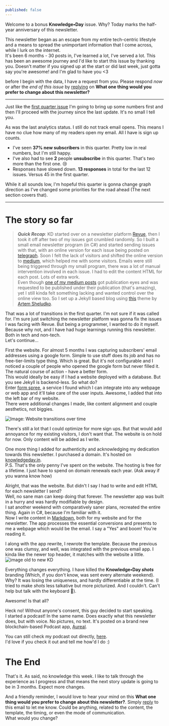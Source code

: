 ```yaml
---
published: false
---
```

Welcome to a bonus **Knowledge•Day** issue. Why? Today marks the half-year anniversary of this newsletter.  

This newsletter began as an escape from my entire tech-centric lifestyle and a means to spread the unimportant information that I come across, while I lurk on the internet.  
It's been 6 months - 30 posts in, I've learned a lot, I've served a lot. This has been an awesome journey and I'd like to start this issue by thanking you. Doesn't matter if you signed up at the start or did last week, just gotta say you're awesome! and I'm glad to have you <3  

before I begin with the data, I have a request from you. Please respond *now* or after the *end of this issue* by [replying](mailto:KnowledgeDay@protonmail.com?subject=A%20change%20in%20Knowledge%E2%80%A2Day&body=I'd%20rather%20want%20this%20newsletter%20to....) on **What one thing would you prefer to change about this newsletter?**  

--------

Just like the [first quarter issue](https://knowledgeday.in/a-quarter-of-texts/) I'm going to bring up some numbers first and then I'll proceed with the journey since the last update. It's no small I tell you.  

As was the last analytics status. I still do not track email opens. This means I have no clue how many of my readers open my email. All I have is sign up counts.  

- I've seen **37% new subscribers** in this quarter. Pretty low in real numbers, but I'm still happy.  
- I've also had to see **2** people **unsubscribe** in this quarter. That's two more than the first one. 😢  
- Responses have slowed down. **13 responses** in total for the last 12 issues. Versus 45 in the first quarter.

While it all sounds low, I'm hopeful this quarter is gonna change graph direction as I've changed some priorities for the road ahead (The next section covers that).

-----

# The story so far

> **_Quick Recap_**: KD started over on a newsletter platform [Revue](http://getrevue.co/), then I took it off after two of my issues got crumbled randomly. So I built a small email newsletter program (in C#) and started sending issues with that, with an online version for each issue being posted on [telegraph](http://telegra.ph/).
Soon I felt the lack of visitors and shifted the online version to [medium](https://medium.com/), which helped me with some visitors. Emails were still being triggered through my small program, there was a lot of manual intervention involved in each issue. I had to edit the content HTML for each post. Lots of extra work.  
Even though [one of my medium posts](https://medium.com/the-capital/from-bitcoin-to-mining-to-halving-all-explained-like-were-five-3ca5ba2cef8) got publication eyes and was requested to be published under their publication (that's amazing), yet I still kinda felt something lacking and wanted control over the online view too. So I set up a Jekyll based blog using [this](http://artemsheludko.com/flexible-jekyll/) theme by [Artem Sheludko](https://github.com/artemsheludko).  

That was a lot of transitions in the first quarter. I'm not sure if it was called for. I'm sure just switching the newsletter platform was gonna fix the issues I was facing with Revue. But being a programmer, I wanted to do it myself. Because why not, and I have had huge learnings running this newsletter. Both in tech and non-tech.  
Let's continue...

First the website. For almost 5 months I was capturing subscribers' email addresses using a google form. Simple to use stuff does its job and has no free-tier-limits type thing. Which is great. But it's not configurable and I noticed a couple of people who opened the google form but never filled it. The natural course of action - have a better form.  
This would ideally be easy if I had a website deployed with a database. But you see Jekyll is backend-less. So what do?  
Enter [form spree](http://shortto.com/8dd47ff/), a service I found which I can integrate into any webpage or web app and it'll take care of the user inputs. Awesome, I added that into the left bar of my website.  
There were additional changes I made, like content alignment and couple aesthetics, not biggies.  

![Image: Website transitions over time]()

There's still a lot that I could optimize for more sign ups. But that would add annoyance for my existing visitors, I don't want that. The website is on hold for now. Only content will be added as I write.  

One more thing I added for authenticity and acknowledging my dedication towards this newsletter. I purchased a domain. It's hosted on [knowledgeday.in](http://knowledgeday.in/).  
P.S. That's the only penny I've spent on the website. The hosting is free for a lifetime. I just have to spend on domain renewals each year. (Ask away if you wanna know how)  

Alright, that was the website. But didn't I say I had to write and edit HTML for each newsletter I send?  
Well, no sane man can keep doing that forever. The newsletter app was built in a hurry and was hardly modifiable by design.  
I sat another weekend with comparatively saner plans, recreated the entire thing. Again in C#, because I'm familiar with it.  
Now I write content in [Markdown](https://www.markdownguide.org/getting-started/), both for my website and for the newsletter. The app processes the essential conversions and presents to me a webpage which would be the email. I say a "Yes" and boom! You're reading it.  

I along with the app rewrite, I rewrote the template. Because the previous one was clumsy, and well, was integrated with the previous email app. I kinda like the newer top header, it matches with the website a little.  
![image old to new KD]()  

Everything changes everything. I have killed the **Knowledge•Day _shots_** branding (Which, if you don't know, was sent every alternate weekend). Why? It was losing the uniqueness, and hardly differentiable at the time. (I tried to make _shots_ less talkative but more picturized. And I couldn't. Can't help but talk with the keyboard 🤷).

Awesome! Is that all?   

Heck no! Without anyone's consent, this guy decided to start speaking.  
I started a podcast! In the same name. Does exactly what this newsletter does, but with voice. No pictures, no text.
It's posted on a brand new blockchain-based Podcast app, [Aureal](https://cutt.ly/lgEXwVf).  

You can still check my podcast out directly, [here](https://cutt.ly/2gOEnZF).  
I'd love if you check it out and tell me how'd I do :)

# The End
That's it. As said, no knowledge this week. I like to talk through the experience as I progress and that means the next story update is going to be in 3 months. Expect more changes.  

And a friendly reminder, I would love to hear your mind on this **What one thing would you prefer to change about this newsletter?**. Simply [reply](mailto:KnowledgeDay@protonmail.com?subject=A%20change%20in%20Knowledge%E2%80%A2Day&body=I'd%20rather%20want%20this%20newsletter%20to....) to this email to let me know.
Could be anything, related to the content, the template, the timing, or even the mode of communication.  
What would you change?